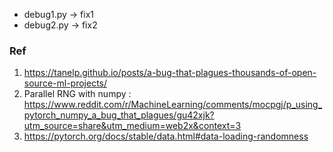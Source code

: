 * debug1.py -> fix1
* debug2.py -> fix2

### Ref 
1. https://tanelp.github.io/posts/a-bug-that-plagues-thousands-of-open-source-ml-projects/
2. Parallel RNG with numpy : https://www.reddit.com/r/MachineLearning/comments/mocpgj/p_using_pytorch_numpy_a_bug_that_plagues/gu42xjk?utm_source=share&utm_medium=web2x&context=3
3. https://pytorch.org/docs/stable/data.html#data-loading-randomness